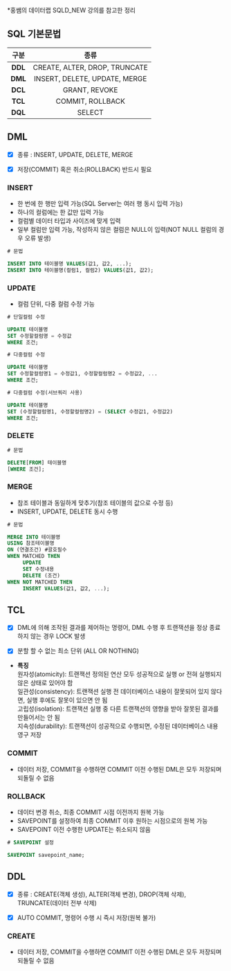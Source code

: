*홍쌤의 데이터랩 SQLD_NEW 강의를 참고한 정리

## SQL 기본문법

구분|종류
:---:|:---:
**DDL** | CREATE, ALTER, DROP, TRUNCATE
**DML** | INSERT, DELETE, UPDATE, MERGE
**DCL** | GRANT, REVOKE
**TCL** | COMMIT, ROLLBACK
**DQL** | SELECT



## DML

- [x] 종류 : INSERT, UPDATE, DELETE, MERGE
- [x] 저장(COMMIT) 혹은 취소(ROLLBACK) 반드시 필요


### INSERT

- 한 번에 한 행만 입력 가능(SQL Server는 여러 행 동시 입력 가능)
- 하나의 컬럼에는 한 값만 입력 가능
- 컬럼별 데이터 타입과 사이즈에 맞게 입력
- 일부 컬럼만 입력 가능, 작성하지 않은 컬럼은 NULL이 입력(NOT NULL 컬럼의 경우 오류 발생)


```SQL
# 문법

INSERT INTO 테이블명 VALUES(값1, 값2, ...);
INSERT INTO 테이블명(컬럼1, 컬럼2) VALUES(값1, 값2);
```


### UPDATE

- 컬럼 단위, 다중 컬럼 수정 가능


```SQL
# 단일컬럼 수정

UPDATE 테이블명
SET 수정할컬럼명 = 수정값
WHERE 조건;
```

```SQL
# 다중컬럼 수정

UPDATE 테이블명
SET 수정할컬럼명1 = 수정값1, 수정할컬럼명2 = 수정값2, ...
WHERE 조건;
```
```SQL
# 다중컬럼 수정(서브쿼리 사용)

UPDATE 테이블명
SET (수정할컬럼명1, 수정할컬럼명2) = (SELECT 수정값1, 수정값2)
WHERE 조건;
```


### DELETE

```SQL
# 문법

DELETE[FROM] 테이블명
[WHERE 조건];
```


### MERGE

- 참조 테이블과 동일하게 맞추기(참조 테이블의 값으로 수정 등)
- INSERT, UPDATE, DELETE 동시 수행


```SQL
# 문법

MERGE INTO 테이블명
USING 참조테이블명
ON (연결조건) #괄호필수
WHEN MATCHED THEN
     UPDATE
     SET 수정내용
     DELETE (조건)
WHEN NOT MATCHED THEN
     INSERT VALUES(값1, 값2, ...);
```



## TCL

- [x] DML에 의해 조작된 결과를 제어하는 명령어, DML 수행 후 트랜잭션을 정상 종료하지 않는 경우 LOCK 발생
- [x] 분할 할 수 없는 최소 단위 (ALL OR NOTHING)


- **특징** <br/>
  원자성(atomicity): 트랜잭션 정의된 연산 모두 성공적으로 실행 or 전혀 실행되지 않은 상태로 있어야 함 <br/>
  일관성(consistency): 트랜잭션 실행 전 데이터베이스 내용이 잘못되어 있지 않다면, 실행 후에도 잘못이 있으면 안 됨 <br/>
  고립성(isolation): 트랜잭션 실행 중 다른 트랜잭션의 영향을 받아 잘못된 결과를 만들어서는 안 됨 <br/>
  지속성(durability): 트랜잭션이 성공적으로 수행되면, 수정된 데이터베이스 내용 영구 저장 <br/>



### COMMIT

- 데이터 저장, COMMIT을 수행하면 COMMIT 이전 수행된 DML은 모두 저장되며 되돌릴 수 없음


### ROLLBACK

- 데이터 변경 취소, 최종 COMMIT 시점 이전까지 원복 가능
- SAVEPOINT를 설정하여 최종 COMMIT 이후 원하는 시점으로의 원복 가능
- SAVEPOINT 이전 수행한 UPDATE는 취소되지 않음

```SQL
# SAVEPOINT 설정

SAVEPOINT savepoint_name;
```



## DDL

- [x] 종류 : CREATE(객체 생성), ALTER(객체 변경), DROP(객체 삭제), TRUNCATE(데이터 전부 삭제)
- [x] AUTO COMMIT, 명령어 수행 시 즉시 저장(원복 불가)


### CREATE

- 데이터 저장, COMMIT을 수행하면 COMMIT 이전 수행된 DML은 모두 저장되며 되돌릴 수 없음




